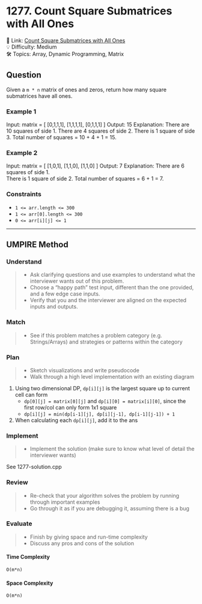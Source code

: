 # 1277. Count Square Submatrices with All Ones

🔗 Link: [Count Square Submatrices with All Ones](https://leetcode.com/problems/count-square-submatrices-with-all-ones/description/)<br>
💡 Difficulty: Medium<br>
🛠️ Topics: Array, Dynamic Programming, Matrix <br>

## Question

Given a `m * n` matrix of ones and zeros, return how many square submatrices have all ones.

### Example 1

Input: matrix =
[
  [0,1,1,1],
  [1,1,1,1],
  [0,1,1,1]
]
Output: 15
Explanation: 
There are 10 squares of side 1.
There are 4 squares of side 2.
There is  1 square of side 3.
Total number of squares = 10 + 4 + 1 = 15.

### Example 2

Input: matrix = 
[
  [1,0,1],
  [1,1,0],
  [1,1,0]
]
Output: 7
Explanation: 
There are 6 squares of side 1.  
There is 1 square of side 2. 
Total number of squares = 6 + 1 = 7.

### Constraints

* `1 <= arr.length <= 300`
* `1 <= arr[0].length <= 300`
* `0 <= arr[i][j] <= 1`

---

## UMPIRE Method

### Understand

> - Ask clarifying questions and use examples to understand what the interviewer wants out of this problem.
> - Choose a “happy path” test input, different than the one provided, and a few edge case inputs. 
> - Verify that you and the interviewer are aligned on the expected inputs and outputs.

### Match
> - See if this problem matches a problem category (e.g. Strings/Arrays) and strategies or patterns within the category

### Plan
> - Sketch visualizations and write pseudocode
> - Walk through a high level implementation with an existing diagram

1. Using two dimensional DP, `dp[i][j]` is the largest square up to current cell can form
    * `dp[0][j] = matrix[0][j]` and  `dp[i][0] = matrix[i][0]`, since the first row/col can only form 1x1 square
    * `dp[i][j] = min(dp[i-1][j], dp[i][j-1], dp[i-1][j-1]) + 1`
2. When calculating each `dp[i][j]`, add it to the ans

### Implement
> - Implement the solution (make sure to know what level of detail the interviewer wants)

See 1277-solution.cpp

### Review
> - Re-check that your algorithm solves the problem by running through important examples
> - Go through it as if you are debugging it, assuming there is a bug

### Evaluate
> - Finish by giving space and run-time complexity
> - Discuss any pros and cons of the solution

#### Time Complexity

`O(m*n)`

#### Space Complexity

`O(m*n)`